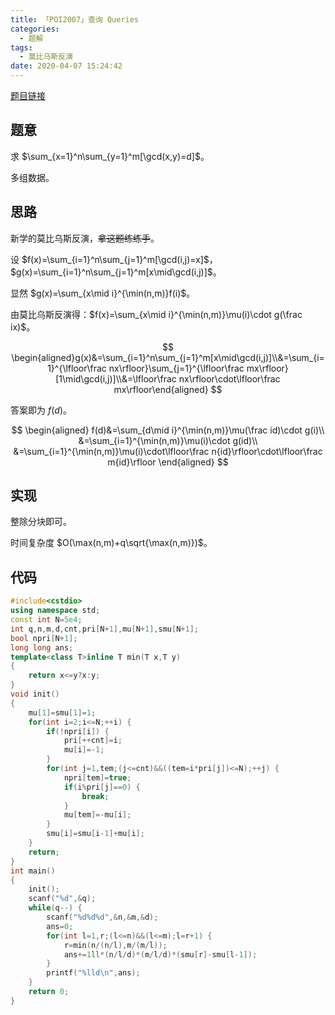 ```yaml
---
title: 「POI2007」查询 Queries
categories:
  - 题解
tags:
  - 莫比乌斯反演
date: 2020-04-07 15:24:42
---
```


[题目链接](https://loj.ac/problem/2652)

## 题意

求 $\sum_{x=1}^n\sum_{y=1}^m[\gcd(x,y)=d]$。

多组数据。

<!-- more -->

## 思路

新学的莫比乌斯反演，~~拿这题练练手~~。

设 $f(x)=\sum_{i=1}^n\sum_{j=1}^m[\gcd(i,j)=x]$，$g(x)=\sum_{i=1}^n\sum_{j=1}^m[x\mid\gcd(i,j)]$。

显然 $g(x)=\sum_{x\mid i}^{\min(n,m)}f(i)$。

由莫比乌斯反演得：$f(x)=\sum_{x\mid i}^{\min(n,m)}\mu(i)\cdot g(\frac ix)$。

$$
\begin{aligned}g(x)&=\sum_{i=1}^n\sum_{j=1}^m[x\mid\gcd(i,j)]\\&=\sum_{i=1}^{\lfloor\frac nx\rfloor}\sum_{j=1}^{\lfloor\frac mx\rfloor}[1\mid\gcd(i,j)]\\&=\lfloor\frac nx\rfloor\cdot\lfloor\frac mx\rfloor\end{aligned}
$$

答案即为 $f(d)$。

$$
\begin{aligned}
f(d)&=\sum_{d\mid i}^{\min(n,m)}\mu(\frac id)\cdot g(i)\\
&=\sum_{i=1}^{\min(n,m)}\mu(i)\cdot g(id)\\
&=\sum_{i=1}^{\min(n,m)}\mu(i)\cdot\lfloor\frac n{id}\rfloor\cdot\lfloor\frac m{id}\rfloor
\end{aligned}
$$

## 实现

整除分块即可。

时间复杂度 $O(\max(n,m)+q\sqrt{\max(n,m)})$。

## 代码

```cpp
#include<cstdio>
using namespace std;
const int N=5e4;
int q,n,m,d,cnt,pri[N+1],mu[N+1],smu[N+1];
bool npri[N+1];
long long ans;
template<class T>inline T min(T x,T y)
{
    return x<=y?x:y;
}
void init()
{
    mu[1]=smu[1]=1;
    for(int i=2;i<=N;++i) {
        if(!npri[i]) {
            pri[++cnt]=i;
            mu[i]=-1;
        }
        for(int j=1,tem;(j<=cnt)&&((tem=i*pri[j])<=N);++j) {
            npri[tem]=true;
            if(i%pri[j]==0) {
                break;
            }
            mu[tem]=-mu[i];
        }
        smu[i]=smu[i-1]+mu[i];
    }
    return;
}
int main()
{
    init();
    scanf("%d",&q);
    while(q--) {
        scanf("%d%d%d",&n,&m,&d);
        ans=0;
        for(int l=1,r;(l<=n)&&(l<=m);l=r+1) {
            r=min(n/(n/l),m/(m/l));
            ans+=1ll*(n/l/d)*(m/l/d)*(smu[r]-smu[l-1]);
        }
        printf("%lld\n",ans);
    }
    return 0;
}
```
